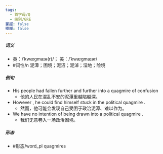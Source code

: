 ```yaml
---
tags:
  - 首字母/Q
  - 级别/GRE
掌握: false
模糊: false
---
```

##### 词义
- 英：/ˈkwæɡmaɪə(r)/； 美：/ˈkwæɡmaɪər/
- #词性/n  泥潭；困境；泥沼；泥淖；湿地；险境
##### 例句
- His people had fallen further and further into a quagmire of confusion
	- 他的人民在混乱不安的泥潭里越陷越深。
- However , he could find himself stuck in the political quagmire .
	- 然而，他可能会发现自己受困于政治泥潭、难以作为。
- We have no intention of being drawn into a political quagmire .
	- 我们无意卷入一场政治困境。
##### 形态
- #形态/word_pl quagmires

